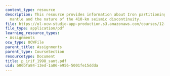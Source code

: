 ```yaml
---
content_type: resource
description: This resource provides information about Iron partitioning in a pyrolite
  mantle and the nature of the 410-km seismic discontinuity.
file: https://ol-ocw-studio-app-production.s3.amazonaws.com/courses/12-581-phase-transitions-in-the-earths-interior-spring-2005/b06bfa8413ed1a86e9565001fe15ddda_p_irif_1998_sant.pdf
file_type: application/pdf
learning_resource_types:
- Assignments
ocw_type: OCWFile
parent_title: Assignments
parent_type: CourseSection
resourcetype: Document
title: p_irif_1998_sant.pdf
uid: b06bfa84-13ed-1a86-e956-5001fe15ddda
---
```

